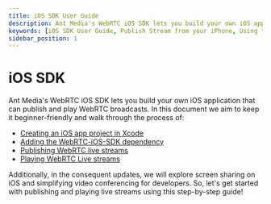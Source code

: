 ```yaml
---
title: iOS SDK User Guide
description: Ant Media's WebRTC iOS SDK lets you build your own iOS application that can publish and play WebRTC broadcasts.
keywords: [iOS SDK User Guide, Publish Stream from your iPhone, Using the WebRTC iOS SDK, Ant Media Server Documentation, Ant Media Server Tutorials]
sidebar_position: 1
---
```


# iOS SDK
Ant Media's WebRTC iOS SDK lets you build your own iOS application that can publish and play WebRTC broadcasts.
In this document we aim to keep it beginner-friendly and walk through the process of:
- [Creating an iOS app project in Xcode](guides/sdk-integration/ios-sdk/xcode-project)
- [Adding the WebRTC-iOS-SDK dependency](guides/sdk-integration/ios-sdk/ios-dependency)
- [Publishing WebRTC live streams](guides/sdk-integration/ios-sdk/ios-webrtc-publish)
- [Playing WebRTC Live streams](guides/sdk-integration/ios-sdk/ios-webrtc-play)

Additionally, in the consequent updates, we will explore screen sharing on iOS and simplifying video conferencing for developers. So, let's get started with publishing and playing live streams using this step-by-step guide!